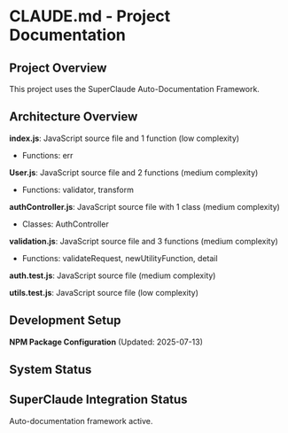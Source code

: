 # CLAUDE.md - Project Documentation

## Project Overview

This project uses the SuperClaude Auto-Documentation Framework.

## Architecture Overview


**index.js**: JavaScript source file and 1 function (low complexity)
  - Functions: err

**User.js**: JavaScript source file and 2 functions (medium complexity)
  - Functions: validator, transform

**authController.js**: JavaScript source file with 1 class (medium complexity)
  - Classes: AuthController

**validation.js**: JavaScript source file and 3 functions (medium complexity)
  - Functions: validateRequest, newUtilityFunction, detail

**auth.test.js**: JavaScript source file (medium complexity)

**utils.test.js**: JavaScript source file (low complexity)
## Development Setup


**NPM Package Configuration** (Updated: 2025-07-13)
## System Status

## SuperClaude Integration Status

Auto-documentation framework active.

